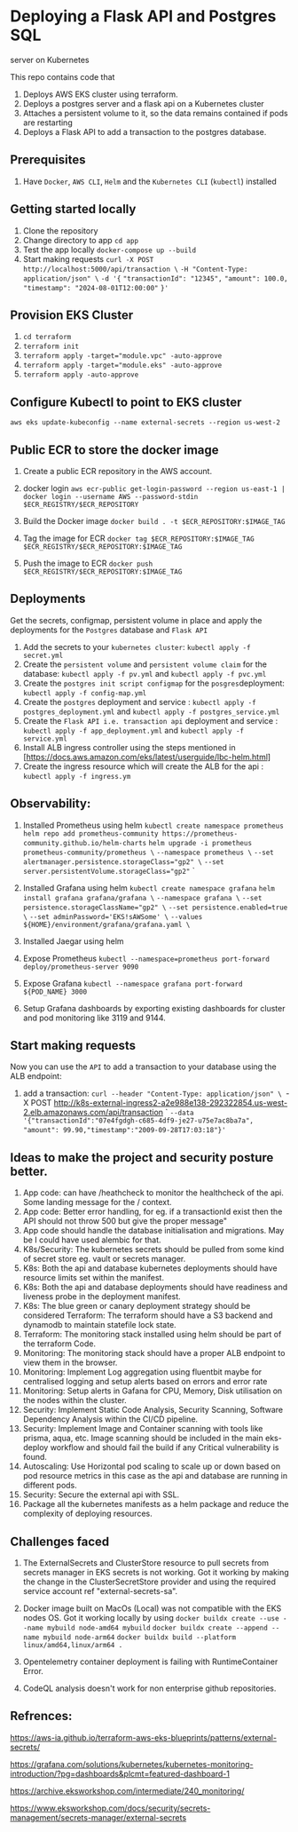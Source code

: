 # Deploying a Flask API and Postgres SQL
 server on Kubernetes

This repo contains code that 
1) Deploys AWS EKS cluster using terraform. 
2) Deploys a postgres server and a flask api on a Kubernetes cluster 
3) Attaches a persistent volume to it, so the data remains contained if pods are restarting
4) Deploys a Flask API to add a transaction to the postgres database.

## Prerequisites
1. Have `Docker`, `AWS CLI`, `Helm` and the `Kubernetes CLI` (`kubectl`) installed

## Getting started locally
1. Clone the repository
2. Change directory to app `cd app`
3. Test the app locally `docker-compose up --build`
4. Start making requests `curl -X POST http://localhost:5000/api/transaction \`
   `-H "Content-Type: application/json" \`
   `-d '{`
      `"transactionId": "12345",`
      `"amount": 100.0,`
      `"timestamp": "2024-08-01T12:00:00"`
    `}'`

## Provision EKS Cluster
1. `cd terraform`
2. `terraform init`
3. `terraform apply -target="module.vpc" -auto-approve`
4. `terraform apply -target="module.eks" -auto-approve`
5. `terraform apply -auto-approve`

## Configure Kubectl to point to EKS cluster
   `aws eks update-kubeconfig --name external-secrets --region us-west-2`

## Public ECR to store the docker image
1. Create a public ECR repository in the AWS account.
2. docker login
   `aws ecr-public get-login-password --region us-east-1 | docker login --username AWS --password-stdin $ECR_REGISTRY/$ECR_REPOSITORY`

3. Build the Docker image
   `docker build . -t $ECR_REPOSITORY:$IMAGE_TAG`

4. Tag the image for ECR
   `docker tag $ECR_REPOSITORY:$IMAGE_TAG $ECR_REGISTRY/$ECR_REPOSITORY:$IMAGE_TAG`

5. Push the image to ECR
   `docker push $ECR_REGISTRY/$ECR_REPOSITORY:$IMAGE_TAG`


## Deployments
Get the secrets, configmap, persistent volume in place and apply the deployments for the `Postgres` database and `Flask API`

1. Add the secrets to your `kubernetes cluster`: `kubectl apply -f secret.yml`
2. Create the `persistent volume` and `persistent volume claim` for the database: `kubectl apply -f pv.yml` and `kubectl apply -f pvc.yml`
3. Create the `postgres init script configmap`  for the `posgres`deployment: `kubectl apply -f config-map.yml`
4. Create the `postgres` deployment and service : `kubectl apply -f postgres_deployment.yml` and `kubectl apply -f postgres_service.yml`
4. Create the `Flask API i.e. transaction api` deployment and service : `kubectl apply -f app_deployment.yml` and `kubectl apply -f service.yml`
5. Install ALB ingress controller using the steps mentioned in [https://docs.aws.amazon.com/eks/latest/userguide/lbc-helm.html]
6. Create the ingress resource which will create the ALB for the api : `kubectl apply -f ingress.ym`


## Observability:

1. Installed Prometheus using helm 
`kubectl create namespace prometheus`
`helm repo add prometheus-community https://prometheus-community.github.io/helm-charts`
`helm upgrade -i prometheus prometheus-community/prometheus \`
    `--namespace prometheus \`
    `--set alertmanager.persistence.storageClass="gp2" \`
    `--set server.persistentVolume.storageClass="gp2"`
`
2. Installed Grafana using helm
`kubectl create namespace grafana`
   `helm install grafana grafana/grafana \`
    `--namespace grafana \`
    `--set persistence.storageClassName="gp2" \`
    `--set persistence.enabled=true \`
    `--set adminPassword='EKS!sAWSome' \`
    `--values ${HOME}/environment/grafana/grafana.yaml \`


3. Installed Jaegar using helm
4. Expose Prometheus 
`kubectl --namespace=prometheus port-forward deploy/prometheus-server 9090`
5. Expose Grafana
`kubectl --namespace grafana port-forward ${POD_NAME} 3000`
6. Setup Grafana dashboards by exporting existing dashboards for cluster and pod monitoring like 3119 and 9144.



    
## Start making requests
Now you can use the `API` to add a transaction to your database using the ALB endpoint: 
1. add a transaction: `curl --header "Content-Type: application/json" \
`-X POST http://k8s-external-ingress2-a2e988e138-292322854.us-west-2.elb.amazonaws.com/api/transaction \`
`--data '{"transactionId":"07e4fgdgh-c685-4df9-je27-u75e7ac8ba7a",`
`"amount": 99.90,"timestamp":"2009-09-28T17:03:18"}'`


## Ideas to make the project and security posture better.
1) App code: can have /heathcheck to monitor the healthcheck of the api. Some landing message for the / context.
2) App code: Better error handling, for eg. if a transactionId exist then the API should not throw 500 but give the proper message"
3) App code should handle the database initialisation and migrations. May be I could have used alembic for that.
4) K8s/Security: The kubernetes secrets should be pulled from some kind of secret store eg. vault or secrets manager.
5) K8s: Both the api and database kubernetes deployments should have resource limits set within the manifest.
6) K8s: Both the api and database deployments should have readiness and liveness probe in the deployment manifest.
7) K8s: The blue green or canary deployment strategy should be considered
Terraform: The terraform should have a S3 backend and dynamodb to maintain statefile lock state.
8) Terraform: The monitoring stack installed using helm should be part of the terraform Code.
9) Monitoring: The monitoring stack should have a proper ALB endpoint to view them in the browser.
10) Monitoring: Implement Log aggregation using fluentbit maybe for centralised logging and setup alerts based on errors and error rate
11) Monitoring: Setup alerts in Gafana for CPU, Memory, Disk utilisation on the nodes within the cluster. 
12) Security: Implement Static Code Analysis, Security Scanning, Software Dependency Analysis within the CI/CD pipeline.
13) Security: Implement Image and Container scanning with tools like prisma, aqua, etc. Image scanning should be included in the main eks-deploy workflow and should fail the build if any Critical vulnerability is found.
14) Autoscaling: Use Horizontal pod scaling to scale up or down based on pod resource metrics in this case as the api and database are running in different pods.
15) Security: Secure the external api with SSL.
16) Package all the kubernetes manifests as a helm package and reduce the complexity of deploying resources.


## Challenges faced
1) The ExternalSecrets  and ClusterStore resource to pull secrets from secrets manager in EKS secrets is not working. Got it working by making the change in the ClusterSecretStore provider and using the required service account ref "external-secrets-sa".

2) Docker image built on MacOs (Local) was not compatible with the EKS nodes OS. 
Got it working locally by using 
`docker buildx create --use --name mybuild node-amd64 mybuild`
`docker buildx create --append --name mybuild node-arm64`
`docker buildx build --platform linux/amd64,linux/arm64 .`

3) Opentelemetry container deployment is failing with RuntimeContainer Error.

4) CodeQL analysis doesn't work for non enterprise github repositories.


## Refrences:
https://aws-ia.github.io/terraform-aws-eks-blueprints/patterns/external-secrets/

https://grafana.com/solutions/kubernetes/kubernetes-monitoring-introduction/?pg=dashboards&plcmt=featured-dashboard-1

https://archive.eksworkshop.com/intermediate/240_monitoring/

https://www.eksworkshop.com/docs/security/secrets-management/secrets-manager/external-secrets




